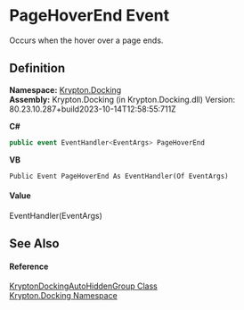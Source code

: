 # PageHoverEnd Event


Occurs when the hover over a page ends.



## Definition
**Namespace:** <a href="98399376-cf41-9454-4b4d-4fab2ca20bc7.md">Krypton.Docking</a>  
**Assembly:** Krypton.Docking (in Krypton.Docking.dll) Version: 80.23.10.287+build2023-10-14T12:58:55:711Z

**C#**
``` C#
public event EventHandler<EventArgs> PageHoverEnd
```
**VB**
``` VB
Public Event PageHoverEnd As EventHandler(Of EventArgs)
```



#### Value
EventHandler(EventArgs)

## See Also


#### Reference
<a href="25a33b82-534c-8a16-e110-8e936aee3352.md">KryptonDockingAutoHiddenGroup Class</a>  
<a href="98399376-cf41-9454-4b4d-4fab2ca20bc7.md">Krypton.Docking Namespace</a>  
